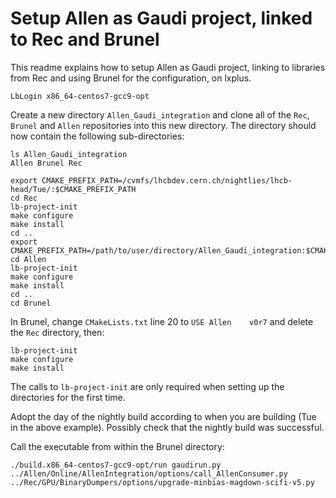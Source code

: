Setup Allen as Gaudi project, linked to Rec and Brunel
=============================

This readme explains how to setup Allen as Gaudi project, linking to libraries from Rec and using Brunel for the configuration, on lxplus.

```
LbLogin x86_64-centos7-gcc9-opt
```

Create a new directory `Allen_Gaudi_integration` and clone all of the `Rec`, `Brunel` and `Allen` repositories into this new directory. The directory should now contain the following sub-directories:
```
ls Allen_Gaudi_integration
Allen Brunel Rec

```

```
export CMAKE_PREFIX_PATH=/cvmfs/lhcbdev.cern.ch/nightlies/lhcb-head/Tue/:$CMAKE_PREFIX_PATH
cd Rec
lb-project-init
make configure
make install
cd ..
export CMAKE_PREFIX_PATH=/path/to/user/directory/Allen_Gaudi_integration:$CMAKE_PREFIX_PATH
cd Allen
lb-project-init
make configure
make install
cd ..
cd Brunel
```

In Brunel, change `CMakeLists.txt` line 20 to `USE Allen	v0r7` and delete the `Rec` directory, then:
```
lb-project-init
make configure
make install
```

The calls to `lb-project-init` are only required when setting up the directories for the first time.

Adopt the day of the nightly build according to when you are building (Tue in the above example). Possibly check that the nightly build was successful.

Call the executable from within the Brunel directory:
```
./build.x86_64-centos7-gcc9-opt/run gaudirun.py ../Allen/Online/AllenIntegration/options/call_AllenConsumer.py ../Rec/GPU/BinaryDumpers/options/upgrade-minbias-magdown-scifi-v5.py
```